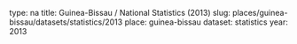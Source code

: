 type: na
title: Guinea-Bissau / National Statistics (2013)
slug: places/guinea-bissau/datasets/statistics/2013
place: guinea-bissau
dataset: statistics
year: 2013
